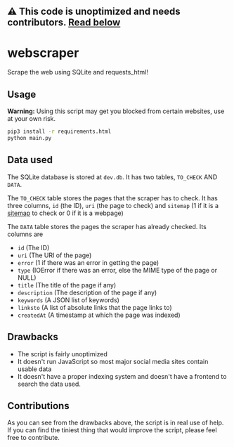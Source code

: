 ## ⚠️ This code is unoptimized and needs contributors. [Read below](#drawbacks)

# webscraper
Scrape the web using SQLite and requests_html! 

## Usage
**Warning:** Using this script may get you blocked from certain websites, use at your own risk.
```sh
pip3 install -r requirements.html
python main.py
```

## Data used
The SQLite database is stored at `dev.db`.
It has two tables, `TO_CHECK` AND `DATA`.

The `TO_CHECK` table stores the pages that the scraper has to check.
It has three columns, `id` (the ID), `uri` (the page to check) and `sitemap` (1 if it is a [sitemap](https://developers.google.com/search/docs/crawling-indexing/sitemaps/overview) to check or 0 if it is a webpage)

The `DATA` table stores the pages the scraper has already checked.
Its columns are
- `id` (The ID)
- `uri` (The URI of the page)
- `error` (1 if there was an error in getting the page)
- `type` (IOError if there was an error, else the MIME type of the page or NULL)
- `title` (The title of the page if any)
- `description` (The description of the page if any)
- `keywords` (A JSON list of keywords)
- `linksto` (A list of absolute links that the page links to)
- `createdAt` (A timestamp at which the page was indexed)

## Drawbacks
- The script is fairly unoptimized
- It doesn't run JavaScript so most major social media sites contain usable data
- It doesn't have a proper indexing system and doesn't have a frontend to search the data used.

## Contributions
As you can see from the drawbacks above, the script is in real use of help. If you can find the tiniest thing that would improve the script, please feel free to contribute.
